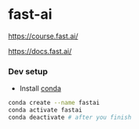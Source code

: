 # fast-ai
https://course.fast.ai/


https://docs.fast.ai/


### Dev setup
* Install [conda](https://conda.io/projects/conda/en/stable/user-guide/install/linux.html#install-linux-silent)

```bash
conda create --name fastai
conda activate fastai
conda deactivate # after you finish

```
